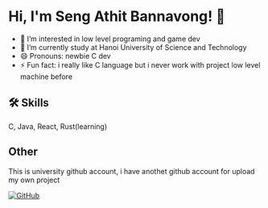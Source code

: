 # Hi, I'm Seng Athit Bannavong! 👋
- 👀 I’m interested in low level programing and game dev
- 🌱 I’m currently study at Hanoi University of Science and Technology 
- 😄 Pronouns: newbie C dev
- ⚡ Fun fact: i really like C language but i never work with project low level machine before
## 🛠 Skills
C, Java, React, Rust(learning)
## Other
This is university github account, i have anothet github account for upload my own project

[![GitHub](https://img.shields.io/badge/GitHub-000000?style=for-the-badge&logo=github&logoColor=white)](https://github.com/J9-239717)
<!---
SengathitBannavong/SengathitBannavong is a ✨ special ✨ repository because its `README.md` (this file) appears on your GitHub profile.
You can click the Preview link to take a look at your changes.
--->
